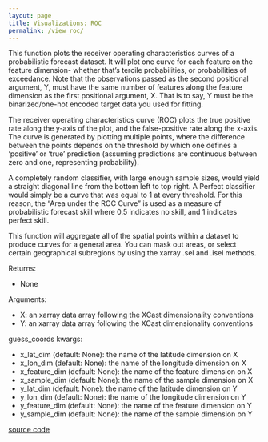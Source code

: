```yaml
---
layout: page
title: Visualizations: ROC
permalink: /view_roc/
---
```



This function plots the receiver operating characteristics curves of a probabilistic forecast dataset. It will plot one curve for each feature on the feature dimension- whether that’s tercile probabilities, or probabilities of exceedance. Note that the observations passed as the second positional argument, Y, must have the same number of features along the feature dimension as the first positional argument, X. That is to say, Y must be the binarized/one-hot encoded target data you used for fitting. 



The receiver operating characteristics curve (ROC) plots the true positive rate along the y-axis of the plot, and the false-positive rate along the x-axis. The curve is generated by plotting multiple points, where the difference between the points depends on the threshold by which one defines a ‘positive’ or ‘true’ prediction (assuming predictions are continuous between zero and one, representing probability). 



A completely random classifier, with large enough sample sizes, would yield a straight diagonal line from the bottom left to top right. A Perfect classifier would simply be a curve that was equal to 1 at every threshold. For this reason, the “Area under the ROC Curve” is used as a measure of probabilistic forecast skill where 0.5 indicates no skill, and 1 indicates perfect skill. 



This function will aggregate all of the spatial points within a dataset to produce curves for a general area. You can mask out areas, or select certain geographical subregions by using the xarray .sel and .isel methods.  

Returns: 
- None


Arguments: 
- X: an xarray data array following the XCast dimensionality conventions
- Y: an xarray data array following the XCast dimensionality conventions
	
guess_coords kwargs:
-	x_lat_dim (default: None): the name of the latitude dimension on X
-	x_lon_dim (default: None): the name of the longitude dimension on X
-	x_feature_dim (default: None): the name of the feature dimension on X
-	x_sample_dim (default: None): the name of the sample dimension on X
-	y_lat_dim (default: None): the name of the latitude dimension on Y
-	y_lon_dim (default: None): the name of the longitude dimension on Y
-	y_feature_dim (default: None): the name of the feature dimension on Y
-	y_sample_dim (default: None): the name of the sample dimension on Y

[source code](https://github.com/kjhall01/xcast/blob/b1764eaa1bfaf17c85447f6571caf016a13b2915/src/core/visualization.py#L76)
